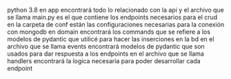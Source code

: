 python 3.8
en app encontrará todo lo relacionado con la api y el archivo que se llama main.py es el que contiene los
endpoints necesarios para el crud
en la carpeta de conf están las configuraciones necesarias para la conexión con mongodb
en domain encontrará los commands que se refiere a los modelos de pydantic que utilicé para hacer las inserciones
en la bd
en el archivo que se llama events encontrará modelos de pydantic que son usados para dar respuesta a los endpoints
en el archivo que se llama handlers encontrará la logica necesaria para poder desarrollar cada endpoint